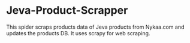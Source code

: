 # Jeva-Product-Scrapper
This spider scraps products data of Jeva products from Nykaa.com and updates the products DB.
It uses scrapy for web scraping.
